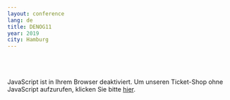 ```yaml
---
layout: conference
lang: de
title: DENOG11
year: 2019
city: Hamburg
---
```

<br>
<br>
<br>

<div class="pretix-widget-compat" event="https://pretix.eu/denog/denog11/c/LsetlcFTd/"></div>
<noscript>
   <div class="pretix-widget">
        <div class="pretix-widget-info-message">
                JavaScript ist in Ihrem Browser deaktiviert. Um unseren Ticket-Shop ohne JavaScript aufzurufen, klicken Sie bitte <a target="_blank" rel="noopener" href="https://pretix.eu/denog/denog11/c/LsetlcFTd/">hier</a>.
                </div>
    </div>
</noscript>

